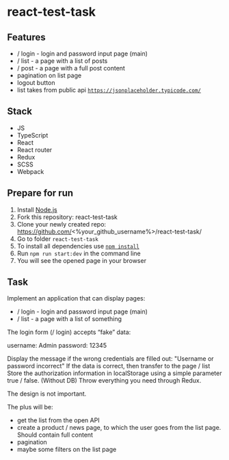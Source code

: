 # react-test-task

## Features

- / login - login and password input page (main)
- / list - a page with a list of posts
- / post - a page with a full post content
- pagination on list page
- logout button
- list takes from public api [`https://jsonplaceholder.typicode.com/`](https://jsonplaceholder.typicode.com/)

## Stack

- JS
- TypeScript
- React
- React router
- Redux
- SCSS
- Webpack

## Prepare for run

1. Install [Node.js](https://nodejs.org/en/download/)
2. Fork this repository: react-test-task
3. Clone your newly created repo: https://github.com/<%your_github_username%>/react-test-task/
4. Go to folder `react-test-task`
5. To install all dependencies use [`npm install`](https://docs.npmjs.com/cli/install)
6. Run `npm run start:dev` in the command line
7. You will see the opened page in your browser

## Task

Implement an application that can display pages:

- / login - login and password input page (main)
- / list - a page with a list of something

The login form (/ login) accepts “fake” data:

username: Admin
password: 12345

Display the message if the wrong credentials are filled out: "Username or password incorrect"
If the data is correct, then transfer to the page / list
Store the authorization information in localStorage using a simple parameter true / false. (Without DB)
Throw everything you need through Redux.

The design is not important.

The plus will be:

- get the list from the open API
- create a product / news page, to which the user goes from the list page. Should contain full content
- pagination
- maybe some filters on the list page
